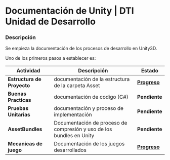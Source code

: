 # Documentación de Unity | DTI Unidad de Desarrollo
### Descripción
Se empieza la documentación de los procesos de desarrollo en Unity3D.

Uno de los primeros pasos a establecer es:

|**Actividad** | Descripción | Estado |
| ----------- | ----------- | ----------- |
|**Estructura de Proyecto** | documentación de la estructura de la carpeta Asset | **[Progreso](./unityStructure.md)** |
|**Buenas Practicas** | documentación de codigo (C#) | **Pendiente** |
|**Pruebas Unitarias** | documentación y proceso de implementación | **Pendiente** |
|**AssetBundles** | Documentación de proceso de compresión y uso de los bundles en Unity | **Pendiente** |
|**Mecanicas de juego** | Documentación de los juegos desarrollados | **[Progreso](https://drive.google.com/file/d/1uVee_rgTeIcxRR3cBiedA1nZomaZZzT1/view?usp=sharing)** |

